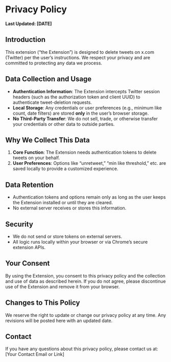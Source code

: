 # Privacy Policy

**Last Updated: [DATE]**

## Introduction
This extension (“the Extension”) is designed to delete tweets on x.com (Twitter) per the user’s instructions. We respect your privacy and are committed to protecting any data we process.

## Data Collection and Usage
- **Authentication Information**: The Extension intercepts Twitter session headers (such as the authorization token and client UUID) to authenticate tweet-deletion requests.
- **Local Storage**: Any credentials or user preferences (e.g., minimum like count, date filters) are stored **only** in the user’s browser storage.
- **No Third-Party Transfer**: We do not sell, trade, or otherwise transfer your credentials or other data to outside parties.

## Why We Collect This Data
1. **Core Function**: The Extension needs authentication tokens to delete tweets on your behalf.
2. **User Preferences**: Options like “unretweet,” “min like threshold,” etc. are saved locally to provide a customized experience.

## Data Retention
- Authentication tokens and options remain only as long as the user keeps the Extension installed or until they are cleared.
- No external server receives or stores this information.

## Security
- We do not send or store tokens on external servers.
- All logic runs locally within your browser or via Chrome’s secure extension APIs.

## Your Consent
By using the Extension, you consent to this privacy policy and the collection and use of data as described herein. If you do not agree, please discontinue use of the Extension and remove it from your browser.

## Changes to This Policy
We reserve the right to update or change our privacy policy at any time. Any revisions will be posted here with an updated date.

## Contact
If you have any questions about this privacy policy, please contact us at:
[Your Contact Email or Link]
